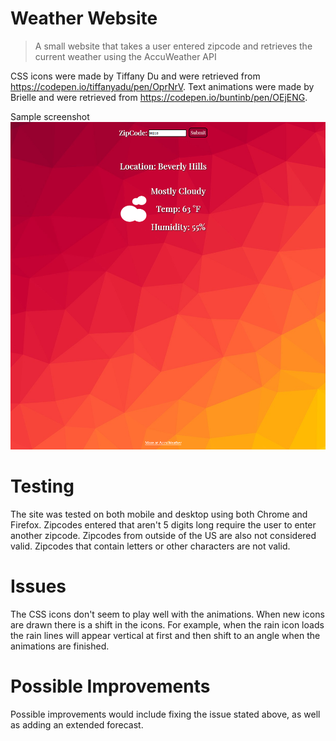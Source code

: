 # Weather Website
> A small website that takes a user entered zipcode and retrieves the current weather using the AccuWeather API

CSS icons were made by Tiffany Du and were retrieved from https://codepen.io/tiffanyadu/pen/OprNrV.
Text animations were made by Brielle and were retrieved from https://codepen.io/buntinb/pen/OEjENG.

Sample screenshot
![](screenshot.png)

# Testing

The site was tested on both mobile and desktop using both Chrome and Firefox. Zipcodes entered that aren't 5 digits long require the user to enter another zipcode. Zipcodes from outside of the US are also not considered valid. Zipcodes that contain letters or other characters are not valid. 

# Issues

The CSS icons don't seem to play well with the animations. When new icons are drawn there is a shift in the icons. For example, when the rain icon loads the rain lines will appear vertical at first and then shift to an angle when the animations are finished. 

# Possible Improvements

Possible improvements would include fixing the issue stated above, as well as adding an extended forecast.